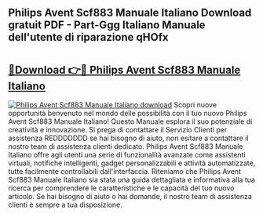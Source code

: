 ## Philips Avent Scf883 Manuale Italiano Download gratuit PDF - Part-Ggg Italiano Manuale dell'utente di riparazione qHOfx

# <h2><a href="http://dfdd6wg.blite.top/?on=Philips+Avent+Scf883+Manuale+Italiano">🔗Download 👉🔴 Philips Avent Scf883 Manuale Italiano</a></h2>

[![Philips Avent Scf883 Manuale Italiano download](https://i.imgur.com/lujVjoI.png)](http://dfdd6wg.blite.top/?on=Philips+Avent+Scf883+Manuale+Italiano)
Scopri nuove opportunità benvenuto nel mondo delle possibilità con il tuo nuovo Philips Avent Scf883 Manuale Italiano! Questo Manuale esplora il suo potenziale di creatività e innovazione. Si prega di contattare il Servizio Clienti per assistenza REDDDDDDD se hai bisogno di aiuto, non esitare a contattare il nostro team di assistenza clienti dedicato. Philips Avent Scf883 Manuale Italiano offre agli utenti una serie di funzionalità avanzate come assistenti virtuali, notifiche intelligenti, gadget personalizzabili e attività automatizzate, tutte facilmente controllabili dall'interfaccia. Riteniamo che Philips Avent Scf883 Manuale Italiano sia stata una guida dettagliata e informativa alla tua ricerca per comprendere le caratteristiche e le capacità del tuo nuovo articolo. Se hai bisogno di aiuto o hai domande, il nostro team di assistenza clienti è sempre a tua disposizione.
